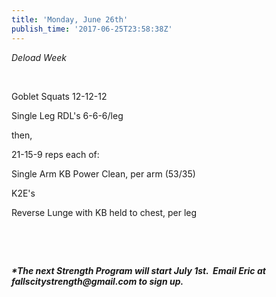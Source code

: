 ```yaml
---
title: 'Monday, June 26th'
publish_time: '2017-06-25T23:58:38Z'
---
```


*Deload Week*

 

Goblet Squats 12-12-12

Single Leg RDL's 6-6-6/leg

then,

21-15-9 reps each of:

Single Arm KB Power Clean, per arm (53/35)

K2E's

Reverse Lunge with KB held to chest, per leg

 

 

***\*The next Strength Program will start July 1st.  Email Eric at
fallscitystrength\@gmail.com to sign up.***
